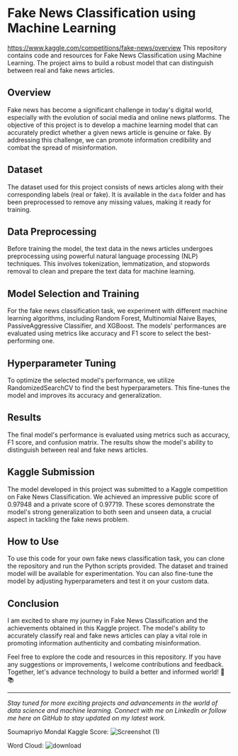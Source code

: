 # Fake News Classification using Machine Learning
https://www.kaggle.com/competitions/fake-news/overview
This repository contains code and resources for Fake News Classification using Machine Learning. The project aims to build a robust model that can distinguish between real and fake news articles.

## Overview

Fake news has become a significant challenge in today's digital world, especially with the evolution of social media and online news platforms. The objective of this project is to develop a machine learning model that can accurately predict whether a given news article is genuine or fake. By addressing this challenge, we can promote information credibility and combat the spread of misinformation.

## Dataset

The dataset used for this project consists of news articles along with their corresponding labels (real or fake). It is available in the `data` folder and has been preprocessed to remove any missing values, making it ready for training.

## Data Preprocessing

Before training the model, the text data in the news articles undergoes preprocessing using powerful natural language processing (NLP) techniques. This involves tokenization, lemmatization, and stopwords removal to clean and prepare the text data for machine learning.

## Model Selection and Training

For the fake news classification task, we experiment with different machine learning algorithms, including Random Forest, Multinomial Naive Bayes, PassiveAggressive Classifier, and XGBoost. The models' performances are evaluated using metrics like accuracy and F1 score to select the best-performing one.

## Hyperparameter Tuning

To optimize the selected model's performance, we utilize RandomizedSearchCV to find the best hyperparameters. This fine-tunes the model and improves its accuracy and generalization.

## Results

The final model's performance is evaluated using metrics such as accuracy, F1 score, and confusion matrix. The results show the model's ability to distinguish between real and fake news articles.

## Kaggle Submission

The model developed in this project was submitted to a Kaggle competition on Fake News Classification. We achieved an impressive public score of 0.97948 and a private score of 0.97719. These scores demonstrate the model's strong generalization to both seen and unseen data, a crucial aspect in tackling the fake news problem.

## How to Use

To use this code for your own fake news classification task, you can clone the repository and run the Python scripts provided. The dataset and trained model will be available for experimentation. You can also fine-tune the model by adjusting hyperparameters and test it on your custom data.

## Conclusion

I am excited to share my journey in Fake News Classification and the achievements obtained in this Kaggle project. The model's ability to accurately classify real and fake news articles can play a vital role in promoting information authenticity and combating misinformation.

Feel free to explore the code and resources in this repository. If you have any suggestions or improvements, I welcome contributions and feedback. Together, let's advance technology to build a better and informed world! 🚀📚

---

_Stay tuned for more exciting projects and advancements in the world of data science and machine learning. Connect with me on LinkedIn or follow me here on GitHub to stay updated on my latest work._

Soumapriyo Mondal
Kaggle Score:
![Screenshot (1)](https://github.com/SoumapriyoM/Fake_news_classification/assets/103531896/9d62a1d7-f758-44d0-b0cd-09228717b9cc)

Word Cloud:
![download](https://github.com/SoumapriyoM/Fake_news_classification/assets/103531896/8c919f29-6bbc-4bf5-82eb-d55326c665c7)

